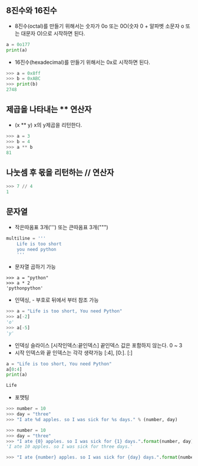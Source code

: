## 8진수와 16진수
- 8진수(octal)를 만들기 위해서는 숫자가 0o 또는 0O(숫자 0 + 알파벳 소문자 o 또는 대문자 O)으로 시작하면 된다.
``` python
a = 0o177
print(a)
```
- 16진수(hexadecimal)를 만들기 위해서는 0x로 시작하면 된다.
``` python
>>> a = 0x8ff
>>> b = 0xABC
>>> print(b)
2748
```
## 제곱을 나타내는 ** 연산자
- (x ** y) x의 y제곱을 리턴한다.
``` python
>>> a = 3
>>> b = 4
>>> a ** b
81
```
## 나눗셈 후 몫을 리턴하는 // 연산자
``` python
>>> 7 // 4
1
```
## 문자열
- 작은따옴표 3개(''') 또는 큰따옴표 3개(""")
``` python
multiline = '''
	Life is too short
	you need python
	'''
```
- 문자열 곱하기 가능
```
>>> a = "python"
>>> a * 2
'pythonpython'
```
- 인덱싱, - 부호로 뒤에서 부터 참조 가능
``` python
>>> a = "Life is too short, You need Python"
>>> a[-2]
'o'
>>> a[-5]
'y'
```
- 인덱싱 슬라이스 [시작인덱스:끝인덱스] 끝인덱스 값은 포함하지 않는다. 0 ~ 3
- 시작 인덱스와 끝 인덱스는 각각 생략가능 [:4], [0:]. [:]
``` python
a = "Life is too short, You need Python"
a[0:4]
print(a)

Life
```
- 포맷팅
``` python
>>> number = 10
>>> day = "three"
>>> "I ate %d apples. so I was sick for %s days." % (number, day)
```
```python
>>> number = 10
>>> day = "three"
>>> "I ate {0} apples. so I was sick for {1} days.".format(number, day)
'I ate 10 apples. so I was sick for three days.'
```
``` python
>>> "I ate {number} apples. so I was sick for {day} days.".format(number=10, day=3)
```
